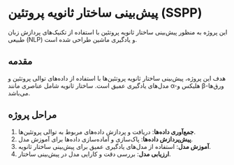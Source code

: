 # پیش‌بینی ساختار ثانویه پروتئین (SSPP)

این پروژه به منظور پیش‌بینی ساختار ثانویه پروتئین با استفاده از تکنیک‌های پردازش زبان طبیعی (NLP) و یادگیری ماشین طراحی شده است.

## مقدمه
هدف این پروژه، پیش‌بینی ساختار ثانویه پروتئین‌ها با استفاده از داده‌های توالی پروتئین و مدل‌های یادگیری عمیق است. ساختار ثانویه شامل عناصری مانند α-هلیکس و β-ورق‌ها می‌باشد.

## مراحل پروژه
1. **جمع‌آوری داده‌ها**: دریافت و پردازش داده‌های مربوط به توالی پروتئین‌ها.
2. **پیش‌پردازش داده‌ها**: پاک‌سازی و آماده‌سازی داده‌ها برای آموزش مدل.
3. **آموزش مدل**: استفاده از مدل‌های یادگیری عمیق برای پیش‌بینی ساختار ثانویه.
4. **ارزیابی مدل**: بررسی دقت و کارایی مدل در پیش‌بینی ساختار.
